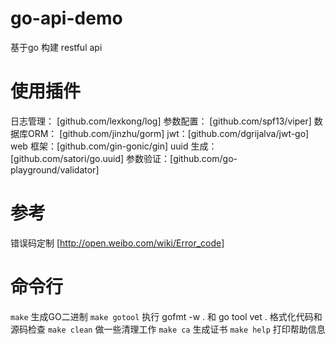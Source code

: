 # go-api-demo
基于go 构建 restful api

# 使用插件
日志管理： [github.com/lexkong/log]
参数配置： [github.com/spf13/viper]
数据库ORM： [github.com/jinzhu/gorm]
jwt：[github.com/dgrijalva/jwt-go]
web 框架：[github.com/gin-gonic/gin]
uuid 生成：[github.com/satori/go.uuid]
参数验证：[github.com/go-playground/validator]

# 参考
错误码定制
[http://open.weibo.com/wiki/Error_code]

# 命令行
``make`` 生成GO二进制
``make gotool`` 执行 gofmt -w . 和 go tool vet . 格式化代码和源码检查
``make clean`` 做一些清理工作
``make ca`` 生成证书
``make help`` 打印帮助信息